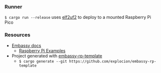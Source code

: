 ### Runner
`$ cargo run --release` uses [elf2uf2](https://github.com/JoNil/elf2uf2-rs) to deploy to
a mounted Raspberry Pi Pico

### Resources
- [Embassy docs](https://embassy.dev/book/dev/examples.html)
    - [Raspberry Pi Examples](https://github.com/embassy-rs/embassy/tree/main/examples/rp/src/bin)
- Project generated with [embassy-rp-template](https://github.com/explocion/embassy-rp-template)
    - `$ cargo generate --git https://github.com/explocion/embassy-rp-template`
